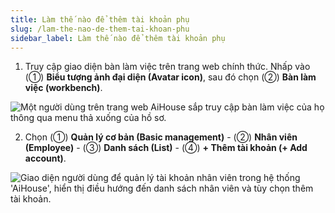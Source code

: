 ```yaml
---
title: Làm thế nào để thêm tài khoản phụ
slug: /lam-the-nao-de-them-tai-khoan-phu
sidebar_label: Làm thế nào để thêm tài khoản phụ
---
```


1. Truy cập giao diện bàn làm việc trên trang web chính thức. Nhấp vào (①) **Biểu tượng ảnh đại diện (Avatar icon)**, sau đó chọn (②) **Bàn làm việc (workbench)**.

![Một người dùng trên trang web AiHouse sắp truy cập bàn làm việc của họ thông qua menu thả xuống của hồ sơ.](https://storage.googleapis.com/jegavn_kb/images/c535feb2-4814-4810-89e9-af16c05a5a2c.png)

2. Chọn (①) **Quản lý cơ bản (Basic management)** - (②) **Nhân viên (Employee)** - (③) **Danh sách (List)** - (④) **+ Thêm tài khoản (+ Add account)**.

![Giao diện người dùng để quản lý tài khoản nhân viên trong hệ thống 'AiHouse', hiển thị điều hướng đến danh sách nhân viên và tùy chọn thêm tài khoản.](https://storage.googleapis.com/jegavn_kb/images/b8bdbbaf-29f1-47fb-b39c-beb9e9e254a2.png)